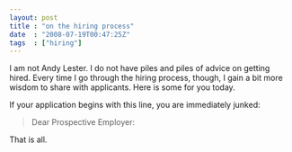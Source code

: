```yaml
---
layout: post
title : "on the hiring process"
date  : "2008-07-19T00:47:25Z"
tags  : ["hiring"]
---
```

I am not Andy Lester.  I do not have piles and piles of advice on getting
hired.  Every time I go through the hiring process, though, I gain a bit more
wisdom to share with applicants.  Here is some for you today.

If your application begins with this line, you are immediately junked:

> Dear Prospective Employer:

That is all.

